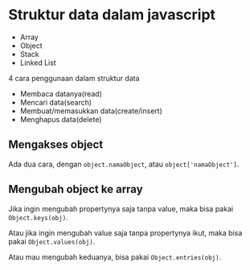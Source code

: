 # Struktur data dalam javascript

- Array
- Object
- Stack
- Linked List 

4 cara penggunaan dalam struktur data 

- Membaca datanya(read)
- Mencari data(search)
- Membuat/memasukkan data(create/insert)
- Menghapus data(delete)

## Mengakses object 

Ada dua cara, dengan `object.namaObject`, atau `object['namaObject']`.

## Mengubah object ke array 

Jika ingin mengubah propertynya saja tanpa value, maka bisa pakai `Object.keys(obj)`.

Atau jika ingin mengubah value saja tanpa propertynya ikut, maka bisa pakai `Object.values(obj)`.

Atau mau mengubah keduanya, bisa pakai `Object.entries(obj)`.

